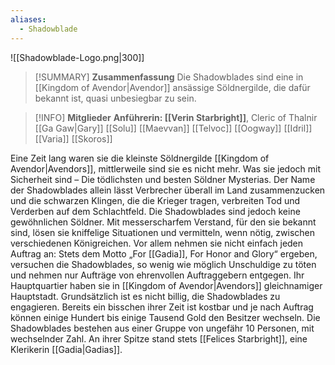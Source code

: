 ```yaml
---
aliases:
  - Shadowblade
---
```

![[Shadowblade-Logo.png|300]]

>[!SUMMARY] **Zusammenfassung**
>Die Shadowblades sind eine in [[Kingdom of Avendor|Avendor]] ansässige Söldnergilde, die dafür bekannt ist, quasi unbesiegbar zu sein.

>[!INFO] **Mitglieder**
>**Anführerin: [[Verin Starbright]]**, Cleric of Thalnir
>[[Ga Gaw|Gary]]
>[[Solu]]
>[[Maevvan]]
>[[Telvoc]]
>[[Oogway]]
>[[Idril]]
>[[Varia]]
>[[Skoros]]

Eine Zeit lang waren sie die kleinste Söldnergilde [[Kingdom of Avendor|Avendors]], mittlerweile sind sie es nicht mehr. Was sie jedoch mit Sicherheit sind – Die tödlichsten und besten Söldner Mysterias. Der Name der Shadowblades allein lässt Verbrecher überall im Land zusammenzucken und die schwarzen Klingen, die die Krieger tragen, verbreiten Tod und Verderben auf dem Schlachtfeld. 
Die Shadowblades sind jedoch keine gewöhnlichen Söldner. Mit messerscharfem Verstand, für den sie bekannt sind, lösen sie kniffelige Situationen und vermitteln, wenn nötig, zwischen verschiedenen Königreichen. Vor allem nehmen sie nicht einfach jeden Auftrag an: Stets dem Motto „For [[Gadia]], For Honor and Glory“ ergeben, versuchen die Shadowblades, so wenig wie möglich Unschuldige zu töten und nehmen nur Aufträge von ehrenvollen Auftraggebern entgegen. Ihr Hauptquartier haben sie in [[Kingdom of Avendor|Avendors]] gleichnamiger Hauptstadt.
Grundsätzlich ist es nicht billig, die Shadowblades zu engagieren. Bereits ein bisschen ihrer Zeit ist kostbar und je nach Auftrag können einige Hundert bis einige Tausend Gold den Besitzer wechseln.
Die Shadowblades bestehen aus einer Gruppe von ungefähr 10 Personen, mit wechselnder Zahl. An ihrer Spitze stand stets [[Felices Starbright]], eine Klerikerin [[Gadia|Gadias]].
